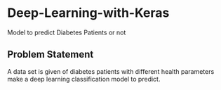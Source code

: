 # Deep-Learning-with-Keras
Model to predict Diabetes Patients or not

## Problem Statement
A data set is given of diabetes patients with different health 
parameters make a deep learning classification model to predict.
